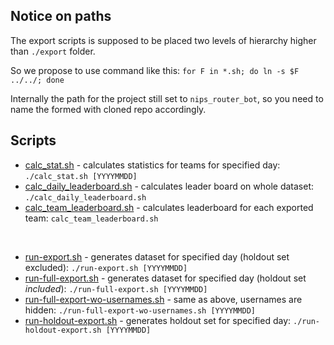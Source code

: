 ## Notice on paths
The export scripts is supposed to be placed two levels of hierarchy higher than ```./export``` folder. 

So we propose to use command like this: ```for F in *.sh; do ln -s $F ../../; done``` 

Internally the path for the project still set to ```nips_router_bot```, so you need to name the formed with cloned repo accordingly. 

## Scripts
* [calc_stat.sh](calc_stat.sh) - calculates statistics for teams for specified day: ```./calc_stat.sh [YYYYMMDD]```
* [calc_daily_leaderboard.sh](calc_daily_leaderboard.sh) - calculates leader board on whole dataset: ```./calc_daily_leaderboard.sh```
* [calc_team_leaderboard.sh](calc_team_leaderboard.sh) - calculates leaderboard for each exported team: ```calc_team_leaderboard.sh```

</br>

* [run-export.sh](run-export.sh) - generates dataset for specified day (holdout set excluded): ```./run-export.sh [YYYYMMDD]```
* [run-full-export.sh](run-full-export.sh) - generates dataset for specified day (holdout set _included_): ```./run-full-export.sh [YYYYMMDD]```
* [run-full-export-wo-usernames.sh](./run-full-export-wo-usernames.sh) - same as above, usernames are hidden: ```./run-full-export-wo-usernames.sh [YYYYMMDD]```
* [run-holdout-export.sh](run-holdout-export.sh) - generates holdout set for specified day: ```./run-holdout-export.sh [YYYYMMDD]```

